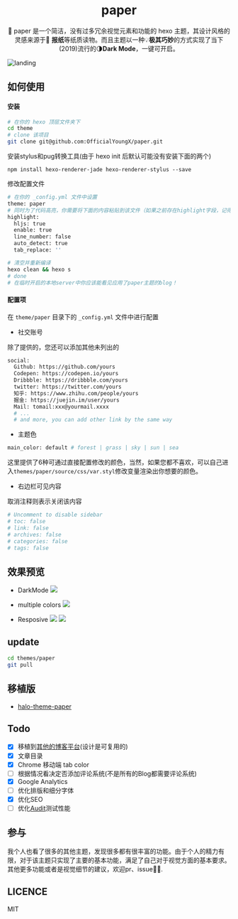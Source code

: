 <h1 align="center">paper</h1>

<p align="center">🎨 paper 是一个简洁，没有过多冗余视觉元素和功能的 hexo 主题，其设计风格的灵感来源于📰 <strong>报纸</strong>等纸质读物。而且主题以一种💡<strong>极其巧妙</strong>的方式实现了当下(2019)流行的🌗<strong>Dark Mode</strong>，一键可开启。</p>

![landing](https://source-hosting.oss-cn-shanghai.aliyuncs.com/Paper-showcase.png)

## 如何使用
#### 安装
```bash
# 在你的 hexo 顶层文件夹下
cd theme
# clone 该项目
git clone git@github.com:OfficialYoungX/paper.git
```
安装stylus和pug转换工具(由于 hexo init 后默认可能没有安装下面的两个)
```
npm install hexo-renderer-jade hexo-renderer-stylus --save
```
修改配置文件
```bash
# 在你的 _config.yml 文件中设置
theme: paper
# 同时为了代码高亮，你需要将下面的内容粘贴到该文件（如果之前存在highlight字段，记得删除后再粘贴）
highlight:
  hljs: true
  enable: true
  line_number: false
  auto_detect: true
  tab_replace: ''
```
```bash
# 清空并重新编译
hexo clean && hexo s
# done
# 在临时开启的本地server中你应该能看见应用了paper主题的blog！
```
#### 配置项
在 `theme/paper` 目录下的 `_config.yml` 文件中进行配置
- 社交账号

除了提供的，您还可以添加其他未列出的

```bash
social:
  Github: https://github.com/yours
  Codepen: https://codepen.io/yours
  Dribbble: https://dribbble.com/yours
  twitter: https://twitter.com/yours
  知乎: https://www.zhihu.com/people/yours
  掘金: https://juejin.im/user/yours
  Mail: tomail:xxx@yourmail.xxxx
  # ...
  # and more, you can add other link by the same way
```
- 主题色

```bash
main_color: default # forest | grass | sky | sun | sea
```
这里提供了6种可通过直接配置修改的颜色，当然，如果您都不喜欢，可以自己进入`themes/paper/source/css/var.styl`修改变量渲染出你想要的颜色。

- 右边栏可见内容

取消注释则表示关闭该内容

```bash
# Uncomment to disable sidebar
# toc: false
# link: false
# archives: false
# categories: false
# tags: false
```

## 效果预览
- DarkMode
![](https://source-hosting.oss-cn-shanghai.aliyuncs.com/paper-github-3.png)

- multiple colors
![](https://source-hosting.oss-cn-shanghai.aliyuncs.com/paper-github-4.png)

- Resposive
![](https://source-hosting.oss-cn-shanghai.aliyuncs.com/paper-github-1.png)
![](https://source-hosting.oss-cn-shanghai.aliyuncs.com/paper-github-2.png)

## update
```bash
cd themes/paper
git pull
```

## 移植版
- [halo-theme-paper](https://github.com/halo-dev/halo-theme-paper)

## Todo
- [x] 移植到[其他的博客平台](##移植版)(设计是可复用的)
- [x] 文章目录
- [x] Chrome 移动端 tab color
- [ ] 根据情况看决定否添加评论系统(不是所有的Blog都需要评论系统)
- [x] Google Analytics
- [ ] 优化排版和细分字体
- [x] 优化SEO
- [ ] 优化[Audit](https://web.dev/measure/)测试性能

## 参与
我个人也看了很多的其他主题，发现很多都有很丰富的功能。由于个人的精力有限，对于该主题只实现了主要的基本功能，满足了自己对于视觉方面的基本要求。其他更多功能或者是视觉细节的建议，欢迎pr、issue🤟🏼.

## LICENCE
MIT
